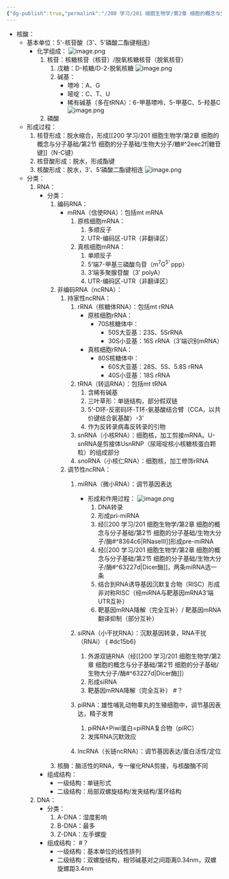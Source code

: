 ```yaml
---
{"dg-publish":true,"permalink":"/200 学习/201 细胞生物学/第2章 细胞的概念与分子基础/第2节 细胞的分子基础/生物大分子/核酸/","title":"核酸","created":"2022-11-23T19:47:36.000+08:00","updated":"2024-01-17T13:01:18.796+08:00"}
---
```



- 核酸：
	- 基本单位：5'-核苷酸（3'、5'磷酸二酯键相连）
		- 化学组成：
			![image.png](https://cdn.jsdelivr.net/gh/Dolan-Lance/Image-Jiang/202401071722419.jpg)
			1. 核苷：核糖核苷（核苷）/脱氧核糖核苷（脱氧核苷）
				1. 戊糖：D-核糖/D-2-脱氧核糖
					![image.png](https://cdn.jsdelivr.net/gh/Dolan-Lance/Image-Jiang/202401071708994.jpg)
				2. 碱基：
					- 嘌呤：A、G
					- 嘧啶：C、T、U
					- 稀有碱基（多在tRNA）：6-甲基嘌呤、5-甲基C、5-羟基C
					![image.png](https://cdn.jsdelivr.net/gh/Dolan-Lance/Image-Jiang/202401071712658.jpg)
			2. 磷酸
	- 形成过程：
		1. 核苷形成：脱水缩合，形成[[200 学习/201 细胞生物学/第2章 细胞的概念与分子基础/第2节 细胞的分子基础/生物大分子/糖#^2eec2f\|糖苷键]]（N-C键）
		2. 核苷酸形成：脱水，形成酯键
		3. 核酸形成：脱水，3’、5‘磷酸二酯键相连
			![image.png](https://cdn.jsdelivr.net/gh/Dolan-Lance/Image-Jiang/202401071731330.jpg)
	- 分类：
		1. RNA：
			- 分类：
				1. 编码RNA：
					- mRNA（信使RNA）：包括mt mRNA
						1. 原核细胞mRNA：
							1. 多顺反子
							2. UTR-编码区-UTR（非翻译区）
						2. 真核细胞mRNA：
							1. 单顺反子
							2. 5’端7-甲基三磷酸鸟苷（m<sup>7</sup>G<sup>5’
							</sup>ppp）
							3. 3’端多聚腺苷酸（3’ polyA）
							4. UTR-编码区-UTR（非翻译区）
				2. 非编码RNA（ncRNA）：
					1. 持家性ncRNA：
						1. rRNA（核糖体RNA）：包括mt rRNA
							- 原核细胞rRNA：
								- 70S核糖体中：
									- 50S大亚基：23S、5SrRNA
									- 30S小亚基：16S rRNA（3’端识别mRNA）
							- 真核细胞rRNA：
								- 80S核糖体中：
									- 60S大亚基：28S、5S、5.8S rRNA
									- 40S小亚基：18S rRNA
						2. tRNA（转运RNA）：包括mt tRNA
							1. 含稀有碱基
							2. 三叶草形：单链结构，部分假双链
							3. 5‘-D环-反密码环-T环-氨基酸结合臂（CCA，以共价键结合氨基酸）-3’
							4. 作为反转录病毒反转录的引物
						3. snRNA（小核RNA）：细胞核，加工剪接mRNA。U-snRNA是剪接体UsnRNP（尿嘧啶核小核糖核蛋白颗粒）的组成部分
						4. snoRNA（小核仁RNA）：细胞核，加工修饰rRNA
					2. 调节性ncRNA：
						1. miRNA（微小RNA）：调节基因表达
							- 形成和作用过程：
								![image.png](https://cdn.jsdelivr.net/gh/Dolan-Lance/Image-Jiang/202401071832544.jpg)
								1. DNA转录
								2. 形成pri-miRNA
								3. 经[[200 学习/201 细胞生物学/第2章 细胞的概念与分子基础/第2节 细胞的分子基础/生物大分子/酶#^8364c6\|RNaseⅢ]]形成pre-miRNA
								4. 经[[200 学习/201 细胞生物学/第2章 细胞的概念与分子基础/第2节 细胞的分子基础/生物大分子/酶#^63227d\|Dicer酶]]，两条miRNA选一条
								5. 结合到RNA诱导基因沉默复合物（RISC）形成非对称RISC（经miRNA与靶基因mRNA3‘端UTR互补）
								6. 靶基因mRNA降解（完全互补）/ 靶基因mRNA翻译抑制（部分互补）
						2. siRNA（小干扰RNA）：沉默基因转录，RNA干扰（RNAi）
{ #dc15b6}

							1. 外源双链RNA（经[[200 学习/201 细胞生物学/第2章 细胞的概念与分子基础/第2节 细胞的分子基础/生物大分子/酶#^63227d\|Dicer酶]]）
							2. 形成siRNA
							3. 靶基因mRNA降解（完全互补） #？
						3. piRNA：雄性哺乳动物睾丸的生殖细胞中，调节基因表达，精子发育
							1. piRNA+Piwi蛋白=piRNA复合物（piRC）
							2. 发挥RNA沉默效应
						4. lncRNA（长链ncRNA）：调节基因表达/蛋白活性/定位
				3. 核酶：酶活性的RNA，专一催化RNA剪接，与核酸酶不同
			- 组成结构：
				- 一级结构：单链形式
				- 二级结构：局部双螺旋结构/发夹结构/茎环结构
		2. DNA：
			- 分类：
				1. A-DNA：湿度影响
				2. B-DNA：最多
				3. Z-DNA：左手螺旋
			- 组成结构： #？
				- 一级结构：基本单位的线性排列
				- 二级结构：双螺旋结构，相邻碱基对之间距离0.34nm，双螺旋螺距3.4nm
	




